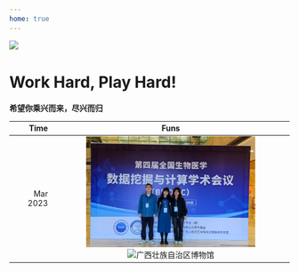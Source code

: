 ```yaml
---
home: true
---
```



![](https://images.squarespace-cdn.com/content/v1/5aa84edaf793922ad7a32f48/1531012699145-IY8GR88G8LEYAFVKSNQB/AdobeStock_128680431+play.jpg?format=2500w)


# Work Hard, Play Hard!

**希望你乘兴而来，尽兴而归**

|  Time  | Funs   |
|-----:|:---------:|
|Mar 2023 | <img src="/BMDMC4_20230324-26.jpg" title="广西南宁市-第四届全国生物医学数据挖掘与计算学术会议（BMDMC）" height = "200" />  <img src="/BMDMC4_20230326_bowuguan.jpg" title="广西壮族自治区博物馆" height = "200" /> |
